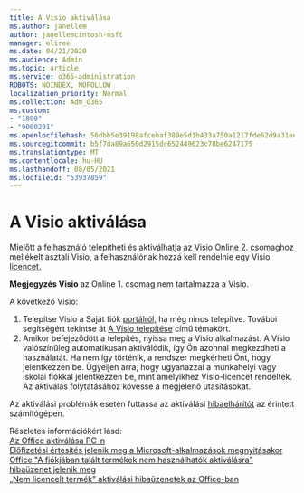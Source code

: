 ```yaml
---
title: A Visio aktiválása
ms.author: janellem
author: janellemcintosh-msft
manager: eliree
ms.date: 04/21/2020
ms.audience: Admin
ms.topic: article
ms.service: o365-administration
ROBOTS: NOINDEX, NOFOLLOW
localization_priority: Normal
ms.collection: Adm_O365
ms.custom:
- "1800"
- "9000201"
ms.openlocfilehash: 56dbb5e39198afcebaf389e5d1b433a750a1217fde62d9a31eea15ae80a2b866
ms.sourcegitcommit: b5f7da89a650d2915dc652449623c78be6247175
ms.translationtype: MT
ms.contentlocale: hu-HU
ms.lasthandoff: 08/05/2021
ms.locfileid: "53937859"
---
```

# <a name="activate-visio"></a>A Visio aktiválása

Mielőtt a felhasználó telepítheti és aktiválhatja az Visio Online 2. csomaghoz mellékelt asztali Visio, a felhasználónak hozzá kell rendelnie egy Visio [licencet.](https://docs.microsoft.com/microsoft-365/admin/add-users/add-users)

**Megjegyzés Visio** az Online 1. csomag nem tartalmazza a Visio.

A következő Visio:

1. Telepítse Visio a Saját fiók [portálról,](https://portal.office.com/account#installs) ha még nincs telepítve. További segítségért tekintse át [A Visio telepítése](https://support.office.com/article/f98f21e3-aa02-4827-9167-ddab5b025710?wt.mc_id=OfficeAdm_ClientDIA_Alchemy1800) című témakört.
2. Amikor befejeződött a telepítés, nyissa meg a Visio alkalmazást. A Visio valószínűleg automatikusan aktiválódik, így Ön azonnal megkezdheti a használatát. Ha nem így történik, a rendszer megkérheti Önt, hogy jelentkezzen be. Ügyeljen arra, hogy ugyanazzal a munkahelyi vagy iskolai fiókkal jelentkezzen be, mint amelyikhez Visio-licencet rendeltek. Az aktiválás folytatásához kövesse a megjelenő utasításokat. 

Az aktiválási problémák esetén futtassa az aktiválási [hibaelhárítót](https://aka.ms/SARA-OfficeActivation-Alchemy) az érintett számítógépen.

Részletes információkért lásd:<br>
[Az Office aktiválása PC-n](https://support.office.com/article/5bd38f38-db92-448b-a982-ad170b1e187e?wt.mc_id=OfficeAdm_ClientDIA_Alchemy1800)<br>
[Előfizetési értesítés jelenik meg a Microsoft-alkalmazások megnyitásakor](https://support.office.com/article/4cabe32c-f594-4c0e-9191-3d3ade10cceb?wt.mc_id=OfficeAdm_ClientDIA_Alchemy1800)<br>
[Office "A fiókjában talált termékek nem használhatók aktiválásra" hibaüzenet jelenik meg <app>](https://support.office.com/article/c9f9a0b3-5aae-4131-8077-21e6a59f141e?wt.mc_id=OfficeAdm_ClientDIA_Alchemy1800)<br>
[„Nem licencelt termék” aktiválási hibaüzenetek az Office-ban](https://support.office.com/article/0d23d3c0-c19c-4b2f-9845-5344fedc4380?wt.mc_id=OfficeAdm_ClientDIA_Alchemy1800)